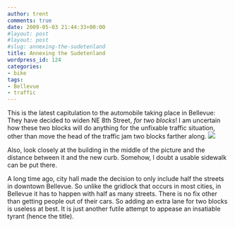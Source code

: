 ```yaml
---
author: trent
comments: true
date: 2009-05-03 21:44:33+00:00
#layout: post
#layout: post
#slug: annexing-the-sudetenland
title: Annexing the Sudetenland
wordpress_id: 124
categories:
- bike
tags:
- Bellevue
- traffic
---
```


This is the latest capitulation to the automobile taking place in Bellevue:   They have decided to widen NE 8th Street, _for two blocks_!  I am uncertain how these two blocks will do anything for the unfixable traffic situation, other than move the head of the traffic jam two blocks farther along.
![](http://lh3.ggpht.com/_jTDUBEB5-iw/Se1MQeOU9WI/AAAAAAAAA8c/fkBH4I6SjwA/s400/DSCN1437.JPG)

Also, look closely at the building in the middle of the picture and the distance between it and the new curb.  Somehow, I doubt a usable sidewalk can be put there.

A long time ago, city hall made the decision to only include half the streets in downtown Bellevue.  So unlike the gridlock that occurs in most cities, in Bellevue it has to happen with half as many streets.  There is no fix other than getting people out of their cars.  So adding an extra lane for two blocks is useless at best.  It is just another futile attempt to appease an insatiable tyrant (hence the title).
